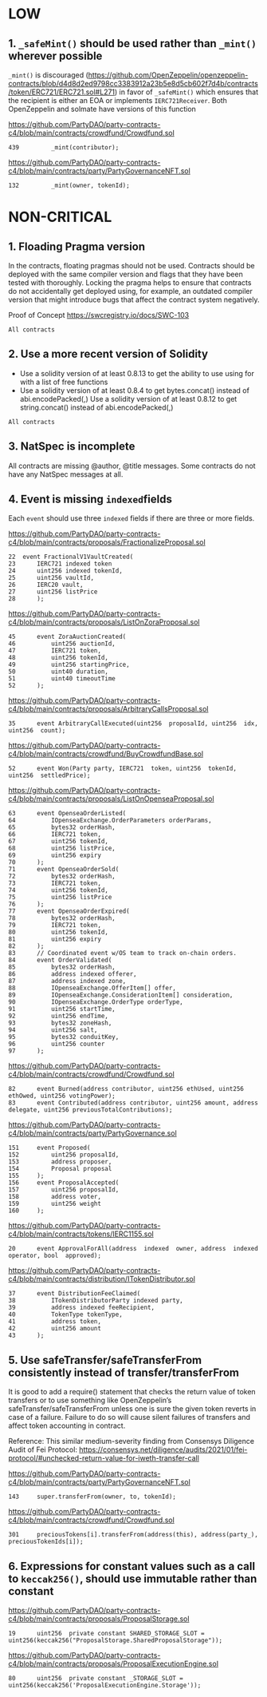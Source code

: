 # LOW

## 1. `_safeMint()` should be used rather than `_mint()` wherever possible


`_mint()` is discouraged (https://github.com/OpenZeppelin/openzeppelin-contracts/blob/d4d8d2ed9798cc3383912a23b5e8d5cb602f7d4b/contracts/token/ERC721/ERC721.sol#L271) in favor of `_safeMint()` which ensures that the recipient is either an EOA or implements `IERC721Receiver`. Both OpenZeppelin and solmate have versions of this function

https://github.com/PartyDAO/party-contracts-c4/blob/main/contracts/crowdfund/Crowdfund.sol
```
439			_mint(contributor);
```
https://github.com/PartyDAO/party-contracts-c4/blob/main/contracts/party/PartyGovernanceNFT.sol
```
132			_mint(owner, tokenId);
```

# NON-CRITICAL

## 1. Floading Pragma version


In the contracts, floating pragmas should not be used. Contracts should be deployed with the same compiler version and flags that they have been tested with thoroughly. Locking the pragma helps to ensure that contracts do not accidentally get deployed using, for example, an outdated compiler version that might introduce bugs that affect the contract system negatively.

Proof of Concept
https://swcregistry.io/docs/SWC-103

```
All contracts
```

## 2. Use a more recent version of Solidity


- Use a solidity version of at least 0.8.13 to get the ability to use using for with a list of free functions
- Use a solidity version of at least 0.8.4 to get bytes.concat() instead of abi.encodePacked(<bytes>,<bytes>) Use a solidity version of at least 0.8.12 to get string.concat() instead of abi.encodePacked(<str>,<str>)

```
All contracts
```

## 3. NatSpec is incomplete


All contracts are missing @author, @title messages. Some contracts do not have any NatSpec messages at all.

## 4. Event is missing `indexed`fields


Each `event` should use three `indexed` fields if there are three or more fields.

https://github.com/PartyDAO/party-contracts-c4/blob/main/contracts/proposals/FractionalizeProposal.sol
```
22	event FractionalV1VaultCreated(
23		IERC721 indexed token
24		uint256 indexed tokenId,
25		uint256 vaultId,
26		IERC20 vault,
27		uint256 listPrice
28		);
```
https://github.com/PartyDAO/party-contracts-c4/blob/main/contracts/proposals/ListOnZoraProposal.sol
```
45		event ZoraAuctionCreated(
46			uint256 auctionId,
47			IERC721 token,
48			uint256 tokenId,
49			uint256 startingPrice,
50			uint40 duration,
51			uint40 timeoutTime
52		);
```
https://github.com/PartyDAO/party-contracts-c4/blob/main/contracts/proposals/ArbitraryCallsProposal.sol
```
35		event ArbitraryCallExecuted(uint256  proposalId, uint256  idx, uint256  count);
```
https://github.com/PartyDAO/party-contracts-c4/blob/main/contracts/crowdfund/BuyCrowdfundBase.sol
```
52		event Won(Party party, IERC721  token, uint256  tokenId, uint256  settledPrice);
```
https://github.com/PartyDAO/party-contracts-c4/blob/main/contracts/proposals/ListOnOpenseaProposal.sol
```
63		event OpenseaOrderListed(
64			IOpenseaExchange.OrderParameters orderParams,
65			bytes32 orderHash,
66			IERC721 token,
67			uint256 tokenId,
68			uint256 listPrice,
69			uint256 expiry
70		);
71		event OpenseaOrderSold(
72			bytes32 orderHash,
73			IERC721 token,
74			uint256 tokenId,
75			uint256 listPrice
76		);
77		event OpenseaOrderExpired(
78			bytes32 orderHash,
79			IERC721 token,
80			uint256 tokenId,
81			uint256 expiry
82		);
83		// Coordinated event w/OS team to track on-chain orders.
84		event OrderValidated(
85			bytes32 orderHash,
86			address indexed offerer,
87			address indexed zone,
88			IOpenseaExchange.OfferItem[] offer,
89			IOpenseaExchange.ConsiderationItem[] consideration,
90			IOpenseaExchange.OrderType orderType,
91			uint256 startTime,
92			uint256 endTime,
93			bytes32 zoneHash,
94			uint256 salt,
95			bytes32 conduitKey,
96			uint256 counter
97		);
```
https://github.com/PartyDAO/party-contracts-c4/blob/main/contracts/crowdfund/Crowdfund.sol
```
82		event Burned(address contributor, uint256 ethUsed, uint256 ethOwed, uint256 votingPower);
83		event Contributed(address contributor, uint256 amount, address delegate, uint256 previousTotalContributions);
```
https://github.com/PartyDAO/party-contracts-c4/blob/main/contracts/party/PartyGovernance.sol
```
151		event Proposed(
152			uint256 proposalId,
153			address proposer,
154			Proposal proposal
155		);
156		event ProposalAccepted(
157			uint256 proposalId,
158			address voter,
159			uint256 weight
160		);
```
https://github.com/PartyDAO/party-contracts-c4/blob/main/contracts/tokens/IERC1155.sol
```
20		event ApprovalForAll(address  indexed  owner, address  indexed  operator, bool  approved);
```
https://github.com/PartyDAO/party-contracts-c4/blob/main/contracts/distribution/ITokenDistributor.sol
```
37		event DistributionFeeClaimed(
38			ITokenDistributorParty indexed party,
39			address indexed feeRecipient,
40			TokenType tokenType,
41			address token,
42			uint256 amount
43		);
```

## 5. Use safeTransfer/safeTransferFrom consistently instead of transfer/transferFrom


It is good to add a require() statement that checks the return value of token transfers or to use something like OpenZeppelin’s safeTransfer/safeTransferFrom unless one is sure the given token reverts in case of a failure. Failure to do so will cause silent failures of transfers and affect token accounting in contract.

Reference: This similar medium-severity finding from Consensys Diligence Audit of Fei Protocol: https://consensys.net/diligence/audits/2021/01/fei-protocol/#unchecked-return-value-for-iweth-transfer-call

https://github.com/PartyDAO/party-contracts-c4/blob/main/contracts/party/PartyGovernanceNFT.sol
```
143		super.transferFrom(owner, to, tokenId);
```
https://github.com/PartyDAO/party-contracts-c4/blob/main/contracts/crowdfund/Crowdfund.sol
```
301		preciousTokens[i].transferFrom(address(this), address(party_), preciousTokenIds[i]);
```

## 6. Expressions for constant values such as a call to `keccak256()`, should use immutable rather than constant


https://github.com/PartyDAO/party-contracts-c4/blob/main/contracts/proposals/ProposalStorage.sol
```
19		uint256  private constant SHARED_STORAGE_SLOT =  uint256(keccak256("ProposalStorage.SharedProposalStorage"));
```
https://github.com/PartyDAO/party-contracts-c4/blob/main/contracts/proposals/ProposalExecutionEngine.sol
```
80		uint256  private constant _STORAGE_SLOT =  uint256(keccak256('ProposalExecutionEngine.Storage'));
```